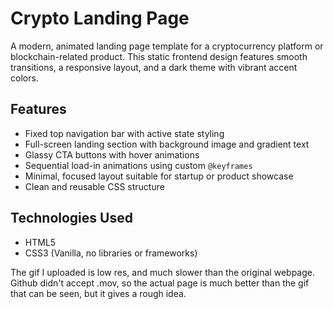 # Crypto Landing Page

A modern, animated landing page template for a cryptocurrency platform or blockchain-related product. This static frontend design features smooth transitions, a responsive layout, and a dark theme with vibrant accent colors.

## Features

- Fixed top navigation bar with active state styling
- Full-screen landing section with background image and gradient text
- Glassy CTA buttons with hover animations
- Sequential load-in animations using custom `@keyframes`
- Minimal, focused layout suitable for startup or product showcase
- Clean and reusable CSS structure

## Technologies Used

- HTML5
- CSS3 (Vanilla, no libraries or frameworks)

The gif I uploaded is low res, and much slower than the original webpage. Github didn't accept .mov, so the actual page is much better than the gif that can be seen, but it gives a rough idea.
